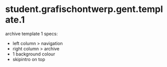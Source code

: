 # student.grafischontwerp.gent.template.1
 archive template 1
 specs:
 - left column > navigation
 - right column > archive
 - 1 background colour
 - skipintro on top
 
